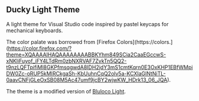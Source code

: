 ## Ducky Light Theme

A light theme for Visual Studio code inspired by pastel keycaps for mechanical keyboards.

The color palate was borrowed from [Firefox Colors](https://colors.](https://color.firefox.com/?theme=XQAAAAIHAQAAAAAAAABBKYhm849SCia2CaaEGccwS-xNKliFuyof_iFY4LTdRm0zbNXRVAF7ZvkTn5QQ2-t9nzLQFTpifiMl8GKPfmsqgwdA8IDH2jdY3mS1cmtKqrn0E3OxKHP1EBfWMpiDW0Zc-oRUP5kMIRCkgaSh-KbUuhnCqQ2olv5a-KCXlaGlNtNiTL-0aavCNFjGLeOxSB08M5Ac47umf9jcBY2wjwKW_HDrk13_06_JQA).

The theme is a modified version of [Bluloco Light](https://github.com/uloco/theme-bluloco-light).